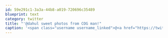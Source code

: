 ```yaml
---
id: 59e291c1-3a3a-44b8-a019-720696c35489
blueprint: text
category: twitter
title: "'@dahul sweet photos from COG man!"
caption: '<span class="username username_linked">@<a href="https://twitter.com/dahul" title="Darren Hull (dahul)">dahul</a></span> sweet photos from COG man!'
---
```

